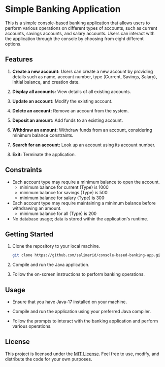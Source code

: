 # Simple Banking Application

This is a simple console-based banking application that allows users to perform various operations on different types of accounts, such as current accounts, savings accounts, and salary accounts. Users can interact with the application through the console by choosing from eight different options.

## Features

1. **Create a new account:** Users can create a new account by providing details such as name, account number, type (Current, Savings, Salary), initial balance, and creation date.

2. **Display all accounts:** View details of all existing accounts.

3. **Update an account:** Modify the existing account.

4. **Delete an account:** Remove an account from the system.

5. **Deposit an amount:** Add funds to an existing account.

6. **Withdraw an amount:** Withdraw funds from an account, considering minimum balance constraints.

7. **Search for an account:** Look up an account using its account number.

8. **Exit:** Terminate the application.

## Constraints

- Each account type may require a minimum balance to open the account.
  - minimum balance for current (Type) is 1000
  - minimum balance for savings (Type) is 500
  - minimum balance for salary (Type) is 300
- Each account type may require maintaining a minimum balance before withdrawing an amount.
  - minimum balance for all (Type) is 200
- No database usage; data is stored within the application's runtime.

## Getting Started

1. Clone the repository to your local machine.
   ```bash
   git clone https://github.com/salimerid/console-based-banking-app.git
   ```

2. Compile and run the Java application.

3. Follow the on-screen instructions to perform banking operations.

## Usage

- Ensure that you have Java-17 installed on your machine.

- Compile and run the application using your preferred Java compiler.

- Follow the prompts to interact with the banking application and perform various operations.

## License

This project is licensed under the [MIT License](LICENSE). Feel free to use, modify, and distribute the code for your own purposes.
